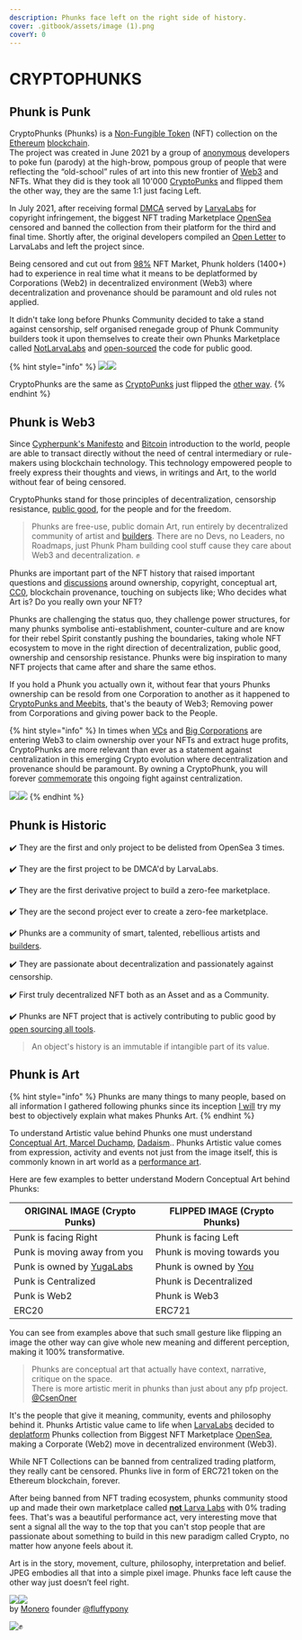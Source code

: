 ```yaml
---
description: Phunks face left on the right side of history.
cover: .gitbook/assets/image (1).png
coverY: 0
---
```


# CRYPTOPHUNKS

## Phunk is Punk

CryptoPhunks (Phunks) is a [Non-Fungible Token](https://en.wikipedia.org/wiki/Non-fungible\_token) (NFT) collection on the [Ethereum](https://en.wikipedia.org/wiki/Ethereum) [blockchain](https://en.wikipedia.org/wiki/Blockchain). \
The project was created in June 2021 by a group of [anonymous](https://twitter.com/CryptoPhunks) developers to poke fun (parody) at the high-brow, pompous group of people that were reflecting the “old-school” rules of art into this new frontier of [Web3](https://en.wikipedia.org/wiki/Web3) and NFTs. What they did is they took all 10'000 [CryptoPunks](https://www.larvalabs.com/cryptopunks) and flipped them the other way, they are the same 1:1 just facing Left.

In July 2021, after receiving formal [DMCA](https://twitter.com/CryptoPhunks/status/1415001685986922499?s=20\&t=YRRn6i6uXhGV5Cgl\_pJeQA) served by [LarvaLabs](https://larvalabs.com) for copyright infringement, the biggest NFT trading Marketplace [OpenSea](https://opensea.io/assets/0xf07468ead8cf26c752c676e43c814fee9c8cf402/8348) censored and banned the collection from their platform for the third and final time. Shortly after, the original developers compiled an [Open Letter](https://foundation.app/@cryptophunks/foundation/62017) to LarvaLabs and left the project since.&#x20;

Being censored and cut out from [98%](https://coinyuppie.com/why-is-opensea-an-absolute-monopolist-in-the-nft-trading-market/#:\~:text=In%20summary%2C%20OpenSea%20is%20currently,field%20of%20NFT%20trading%20market.) NFT Market, Phunk holders (1400+) had to experience in real time what it means to be deplatformed by Corporations (Web2) in decentralized environment (Web3) where decentralization and provenance should be paramount and old rules not applied.

It didn't take long before Phunks Community decided to take a stand against censorship, self organised renegade group of Phunk Community builders took it upon themselves to create their own Phunks Marketplace called [NotLarvaLabs](nll/notlarvalabs/notlarvalabs.md) and [open-sourced](resources/open-sourced.md) the code for public good.

{% hint style="info" %}
![](<.gitbook/assets/Phunk\_4156 (1).png>)![](.gitbook/assets/Phunk\_4156.png)

CryptoPhunks are the same as <mark style="color:green;"></mark> [CryptoPunks](https://www.larvalabs.com/cryptopunks) just flipped the [other way](https://phunks.gitbook.io/knowledge-base/#phunk-is-art).
{% endhint %}

## Phunk is Web3

Since [Cypherpunk's Manifesto](https://www.activism.net/cypherpunk/manifesto.html) and [Bitcoin](https://satoshi.nakamotoinstitute.org/emails/cryptography/1/) introduction to the world, people are able to transact directly without the need of central intermediary or rule-makers using blockchain technology. This technology empowered people to freely express their thoughts and views, in writings and Art, to the world without fear of being censored.&#x20;

CryptoPhunks stand for those principles of decentralization, censorship resistance, [public good](https://cryptonews.com/videos/funding-the-commons-funding-public-goods-algorithms-and-mechanisms.htm), for the people and for the freedom.&#x20;

> Phunks are free-use, public domain Art, run entirely by decentralized community of artist and [builders](resources/open-sourced.md). There are no Devs, no Leaders, no Roadmaps, just Phunk Pham building cool stuff cause they care about Web3 and decentralization. :fist:

Phunks are important part of the NFT history that raised important questions and [discussions](social-media/media/threads.md) around ownership, copyright, conceptual art, [CC0](https://creativecommons.org/publicdomain/zero/1.0/deed.en), blockchain provenance, touching on subjects like; Who decides what Art is? Do you really own your NFT?

Phunks are challenging the status quo, they challenge power structures, for many phunks symbolise anti-establishment, counter-culture and are know for their rebel Spirit constantly pushing the boundaries, taking whole NFT ecosystem to move in the right direction of decentralization, public good, ownership and censorship resistance. Phunks were big inspiration to many NFT projects that came after and share the same ethos.

If you hold a Phunk you actually own it, without fear that yours Phunks ownership can be resold from one Corporation to another as it happened to [CryptoPunks and Meebits](https://twitter.com/yugalabs/status/1502420714527334406?s=20\&t=J5ZZNygm5AQ4XfL58MAxTw), that's the beauty of Web3; Removing power from Corporations and giving power back to the People.

{% hint style="info" %}
In times when [VCs](https://www.investopedia.com/terms/v/venturecapitalist.asp) and [Big Corporations](https://www.theverge.com/2022/3/22/22991272/yuga-labs-seed-funding-a16z-bored-ape-yacht-club-bayc-metaverse-other-side) are entering Web3 to claim ownership over your NFTs and extract huge profits, CryptoPhunks are more relevant than ever as a statement against centralization in this emerging Crypto evolution where decentralization and provenance should be paramount. By owning a CryptoPhunk, you will forever [commemorate](https://phunks.medium.com/the-cryptophunks-manifesto-785c7348e558) this ongoing fight against centralization.

![](<.gitbook/assets/Bildschirmfoto 2022-03-10 um 21.18.54.png>)![](<.gitbook/assets/Bildschirmfoto 2022-03-10 um 21.18.31.png>)
{% endhint %}

## Phunk is Historic

✔️ They are the first and only project to be delisted from OpenSea 3 times.&#x20;

✔️ They are the first project to be DMCA'd by LarvaLabs.&#x20;

✔️ They are the first derivative project to build a zero-fee marketplace.

✔️ They are the second project ever to create a zero-fee marketplace.&#x20;

✔️ Phunks are a community of smart, talented, rebellious artists and [builders](resources/open-sourced.md).&#x20;

✔️ They are passionate about decentralization and passionately against censorship.

✔️  First truly decentralized NFT both as an Asset and as a Community.

✔️  Phunks are NFT project that is actively contributing to public good by [open sourcing all tools](resources/open-sourced.md).

> An object's history is an immutable if intangible part of its value.

## Phunk is Art

{% hint style="info" %}
Phunks are many things to many people, based on all information I gathered following phunks since its inception [I will](https://twitter.com/iape\_) try my best to objectively explain what makes Phunks Art.
{% endhint %}

To understand Artistic value behind Phunks one must understand [Conceptual Art](https://en.wikipedia.org/wiki/Conceptual\_art),[ Marcel Duchamp](https://en.wikipedia.org/wiki/Marcel\_Duchamp), [Dadaism](https://en.wikipedia.org/wiki/Dada).. Phunks Artistic value comes from expression, activity and events not just from the image itself, this is commonly known in art world as a [performance art](https://en.wikipedia.org/wiki/Performance\_art).&#x20;

Here are few examples to better understand Modern Conceptual Art behind Phunks:

| ORIGINAL IMAGE (Crypto Punks)                             | FLIPPED IMAGE (Crypto Phunks)                                           |
| --------------------------------------------------------- | ----------------------------------------------------------------------- |
| Punk is facing Right                                      | Phunk is facing Left                                                    |
| Punk is moving away from you                              | Phunk is moving towards you                                             |
| Punk is owned by [YugaLabs](https://twitter.com/yugalabs) | Phunk is owned by [You](https://notlarvalabs.com/cryptophunks/myphunks) |
| Punk is Centralized                                       | Phunk is Decentralized                                                  |
| Punk is Web2                                              | Phunk is Web3                                                           |
| ERC20                                                     | ERC721                                                                  |

You can see from examples above that such small gesture like flipping an image the other way can give whole new meaning and different perception, making it 100% transformative.&#x20;

> Phunks are conceptual art that actually have context, narrative, critique on the space. \
> There is more artistic merit in phunks than just about any pfp project. [@CsenOner](https://twitter.com/CsenOner/status/1512709948467257345?s=20\&t=W79OmfK5hl4BrLO6Shkcqg)

It's the people that give it meaning, community, events and philosophy behind it. Phunks Artistic value came to life when [LarvaLabs](https://www.larvalabs.com) decided to [deplatform](https://twitter.com/CryptoPhunks/status/1415001685986922499?s=20\&t=YRRn6i6uXhGV5Cgl\_pJeQA) Phunks collection from Biggest NFT Marketplace [OpenSea](https://opensea.io), making a Corporate (Web2) move in decentralized environment (Web3).&#x20;

While NFT Collections can be banned from centralized trading platform, they really cant be censored. Phunks live in form of ERC721 token on the Ethereum blockchain, forever.

After being banned from NFT trading ecosystem, phunks community stood up and made their own marketplace called [**not** Larva Labs](nll/notlarvalabs/) with 0% trading fees. That's was a beautiful performance act, very interesting move that sent a signal all the way to the top that you can't stop people that are passionate about something to build in this new paradigm called Crypto, no matter how anyone feels about it.

Art is in the story, movement, culture, philosophy, interpretation and belief. JPEG embodies all that into a simple pixel image. Phunks face left cause the other way just doesn’t feel right.

![](<.gitbook/assets/Screen Shot 2022-04-10 at 07.36.00.png>)![](<.gitbook/assets/Screen Shot 2022-04-10 at 07.34.59.png>)\
by [Monero](https://www.getmonero.org) founder [@fluffypony](https://twitter.com/fluffypony/status/1512771931484864514?s=20\&t=o-U9RXl0pM8qkl02jMBrRw)

![✊](https://abs-0.twimg.com/emoji/v2/svg/270a.svg)
